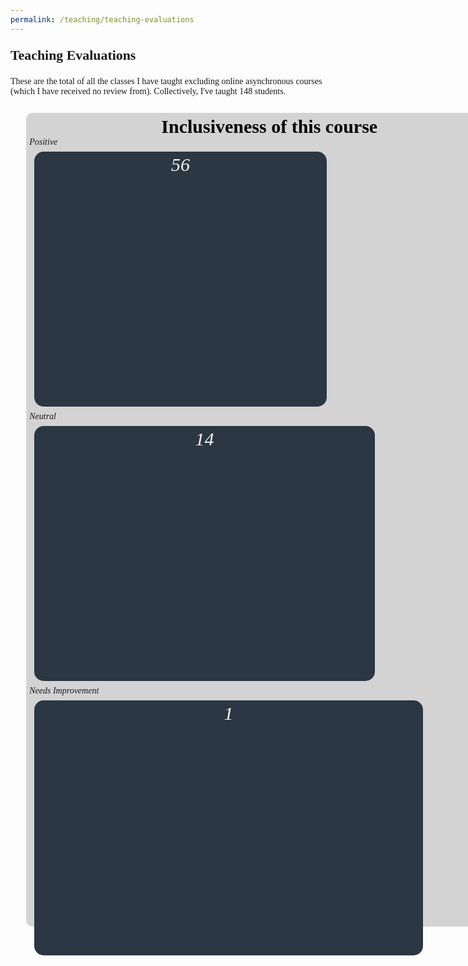 ```yaml
---
permalink: /teaching/teaching-evaluations
---
```


<p style = "font-size: 1.563em; font-weight: bold">Teaching Evaluations</p>

These are the total of all the classes I have taught excluding online asynchronous courses (which I have received no review from). Collectively, I've taught 148 students.

<style>
body {
  font-family: Georgia;
}

.container {
  display: flex;
  flex-flow: column wrap;
  background-color: lightgray;
  margin: 5%;
  padding: 1%;
  width: 80vw;
border-radius: 10px
}

.sidebar {
  background-color: #2b3742;
  flex-grow: 1;
  margin: 1%;
  padding: 0.5%;
  height: 10vh;
  text-align: center;
}

.sb1 {
  flex-grow: 0;
  width: 60%;
border-radius: 15px
}

.sb2 {
  flex-grow: 0;
  width: 70%;
border-radius: 15px
}

.sb3 {
  flex-grow: 0;
  width: 80%;
border-radius: 15px
}


</style>

<div class="container">
<center style = "font-size:30px; color:black; font-weight: bold">Inclusiveness of this course</center>
        <span style = "font-style: italic">Positive</a><div class="sidebar sb1" style = "color: #F5F5F5; font-size:30px">56</div>
        <span style = "font-style: italic">Neutral</a><div class="sidebar sb2" style = "color: #F5F5F5; font-size:30px">14</div>
        <span style = "font-style: italic">Needs Improvement</a><div class="sidebar sb3" style = "color: #F5F5F5; font-size:30px">1</div>
    </div>



